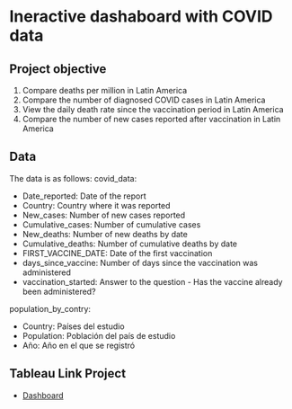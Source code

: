 # Ineractive dashaboard with COVID data
## Project objective
1. Compare deaths per million in Latin America
2. Compare the number of diagnosed COVID cases in Latin America
3. View the daily death rate since the vaccination period in Latin America
4. Compare the number of new cases reported after vaccination in Latin America

## Data
The data is as follows:
covid_data:
- Date_reported: Date of the report
- Country: Country where it was reported
- New_cases: Number of new cases reported
- Cumulative_cases: Number of cumulative cases
- New_deaths: Number of new deaths by date
- Cumulative_deaths: Number of cumulative deaths by date
- FIRST_VACCINE_DATE: Date of the first vaccination
- days_since_vaccine: Number of days since the vaccination was administered
- vaccination_started: Answer to the question - Has the vaccine already been administered?

population_by_contry:
- Country: Países del estudio
- Population: Población del país de estudio
- Año: Año en el que se registró



## Tableau Link Project
- <a href="https://public.tableau.com/views/COVIDvacum_Analyisis/Dashboard1?:language=en-US&:sid=&:redirect=auth&:display_count=n&:origin=viz_share_link">Dashboard</a>


